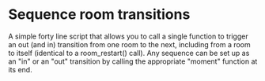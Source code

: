 # Sequence room transitions
A simple forty line script that allows you to call a single function to trigger an out (and in) transition from one room to the next, including from a room to itself (identical to a room_restart() call). Any sequence can be set up as an "in" or an "out" transition by calling the appropriate "moment" function at its end.
